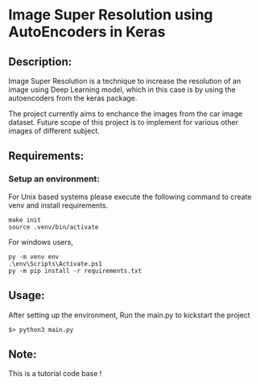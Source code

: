 # Image Super Resolution using AutoEncoders in Keras

## Description:

Image Super Resolution is a technique to increase the resolution of an image using Deep Learning model, which in this case is by using the autoencoders from the keras package.

The project currently aims to enchance the images from the car image dataset. Future scope of this project is to implement for various other images of different subject.

## Requirements:

### Setup an environment:

For Unix based systems please execute the following command to create venv and install requirements.

```
make init
source .venv/bin/activate
```

For windows users,

```
py -m venv env
.\env\Scripts\Activate.ps1
py -m pip install -r requirements.txt
```

## Usage:

After setting up the environment, Run the main.py to kickstart the project

```
$> python3 main.py
```

## Note:

This is a tutorial code base !
